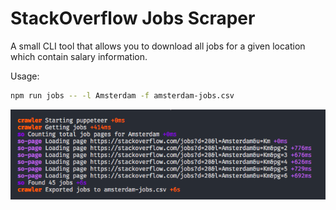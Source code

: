 # StackOverflow Jobs Scraper

A small CLI tool that allows you to download all jobs for a given location which contain salary information.

Usage:

```bash
npm run jobs -- -l Amsterdam -f amsterdam-jobs.csv
```

![](./media/screenshot.png)
